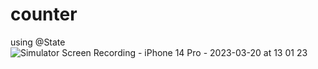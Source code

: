 # counter
 using @State
![Simulator Screen Recording - iPhone 14 Pro - 2023-03-20 at 13 01 23](https://user-images.githubusercontent.com/110934008/226307935-3132f72e-d5c6-4d22-8aeb-96cc3271c089.gif)

